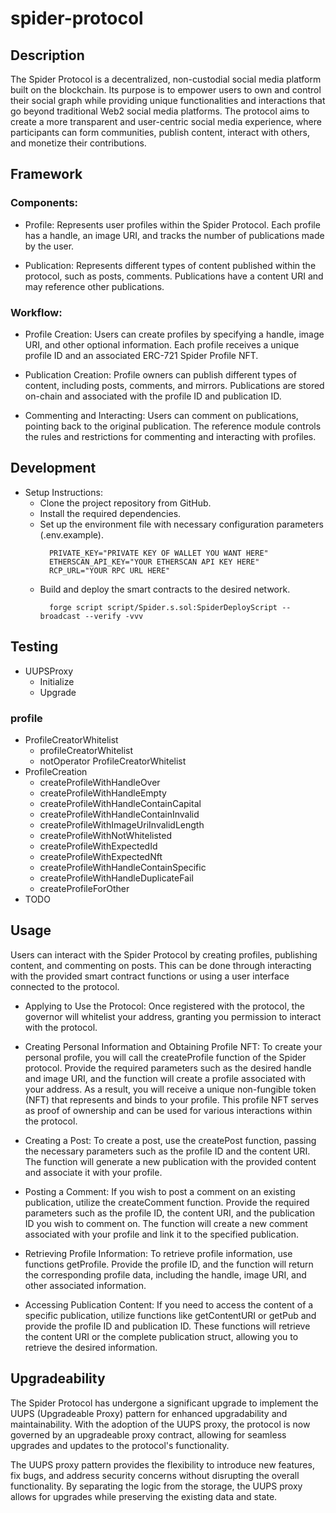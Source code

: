 # spider-protocol

## Description

The Spider Protocol is a decentralized, non-custodial social media platform built on the blockchain. Its purpose is to empower users to own and control their social graph while providing unique functionalities and interactions that go beyond traditional Web2 social media platforms. The protocol aims to create a more transparent and user-centric social media experience, where participants can form communities, publish content, interact with others, and monetize their contributions.

## Framework

### Components:
- Profile: Represents user profiles within the Spider Protocol. Each profile has a handle, an image URI, and tracks the number of publications made by the user.

- Publication: Represents different types of content published within the protocol, such as posts, comments. Publications have a content URI and may reference other publications.

### Workflow:
- Profile Creation: Users can create profiles by specifying a handle, image URI, and other optional information. Each profile receives a unique profile ID and an associated ERC-721 Spider Profile NFT.

- Publication Creation: Profile owners can publish different types of content, including posts, comments, and mirrors. Publications are stored on-chain and associated with the profile ID and publication ID.

- Commenting and Interacting: Users can comment on publications, pointing back to the original publication. The reference module controls the rules and restrictions for commenting and interacting with profiles.

## Development

- Setup Instructions:
  - Clone the project repository from GitHub.
  - Install the required dependencies.
  - Set up the environment file with necessary configuration parameters (.env.example).
    ```
      PRIVATE_KEY="PRIVATE KEY OF WALLET YOU WANT HERE"
      ETHERSCAN_API_KEY="YOUR ETHERSCAN API KEY HERE"
      RCP_URL="YOUR RPC URL HERE"
    ```
  - Build and deploy the smart contracts to the desired network.
    ```
      forge script script/Spider.s.sol:SpiderDeployScript --broadcast --verify -vvv
    ```

## Testing
- UUPSProxy
  - Initialize
  - Upgrade
### profile
- ProfileCreatorWhitelist
  - profileCreatorWhitelist
  - notOperator ProfileCreatorWhitelist
- ProfileCreation
  - createProfileWithHandleOver
  - createProfileWithHandleEmpty
  - createProfileWithHandleContainCapital
  - createProfileWithHandleContainInvalid
  - createProfileWithImageUriInvalidLength
  - createProfileWithNotWhitelisted
  - createProfileWithExpectedId
  - createProfileWithExpectedNft
  - createProfileWithHandleContainSpecific
  - createProfileWithHandleDuplicateFail
  - createProfileForOther
- TODO

## Usage
Users can interact with the Spider Protocol by creating profiles, publishing content, and commenting on posts. This can be done through interacting with the provided smart contract functions or using a user interface connected to the protocol.

- Applying to Use the Protocol: Once registered with the protocol, the governor will whitelist your address, granting you permission to interact with the protocol.

- Creating Personal Information and Obtaining Profile NFT: To create your personal profile, you will call the createProfile function of the Spider protocol. Provide the required parameters such as the desired handle and image URI, and the function will create a profile associated with your address. As a result, you will receive a unique non-fungible token (NFT) that represents and binds to your profile. This profile NFT serves as proof of ownership and can be used for various interactions within the protocol.

- Creating a Post: To create a post, use the createPost function, passing the necessary parameters such as the profile ID and the content URI. The function will generate a new publication with the provided content and associate it with your profile.

- Posting a Comment: If you wish to post a comment on an existing publication, utilize the createComment function. Provide the required parameters such as the profile ID, the content URI, and the publication ID you wish to comment on. The function will create a new comment associated with your profile and link it to the specified publication.

- Retrieving Profile Information: To retrieve profile information, use functions getProfile. Provide the profile ID, and the function will return the corresponding profile data, including the handle, image URI, and other associated information.

- Accessing Publication Content: If you need to access the content of a specific publication, utilize functions like getContentURI or getPub and provide the profile ID and publication ID. These functions will retrieve the content URI or the complete publication struct, allowing you to retrieve the desired information.

## Upgradeability

The Spider Protocol has undergone a significant upgrade to implement the UUPS (Upgradeable Proxy) pattern for enhanced upgradability and maintainability. With the adoption of the UUPS proxy, the protocol is now governed by an upgradeable proxy contract, allowing for seamless upgrades and updates to the protocol's functionality.

The UUPS proxy pattern provides the flexibility to introduce new features, fix bugs, and address security concerns without disrupting the overall functionality. By separating the logic from the storage, the UUPS proxy allows for upgrades while preserving the existing data and state.